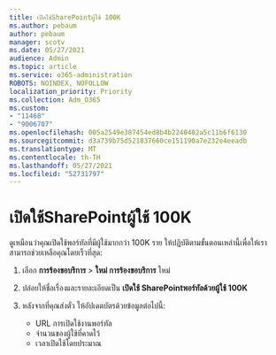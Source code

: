 ```yaml
---
title: เปิดใช้SharePointผู้ใช้ 100K
ms.author: pebaum
author: pebaum
manager: scotv
ms.date: 05/27/2021
audience: Admin
ms.topic: article
ms.service: o365-administration
ROBOTS: NOINDEX, NOFOLLOW
localization_priority: Priority
ms.collection: Adm_O365
ms.custom:
- "11468"
- "9006707"
ms.openlocfilehash: 005a2549e387454ed8b4b2240402a5c11b6f6130
ms.sourcegitcommit: d3a739b75d521837660ce151190a7e232e4eeadb
ms.translationtype: MT
ms.contentlocale: th-TH
ms.lasthandoff: 05/27/2021
ms.locfileid: "52731797"
---
```

# <a name="launch-sharepoint-portal-with-100k-users"></a>เปิดใช้SharePointผู้ใช้ 100K

ดูเหมือนว่าคุณเปิดใช้พอร์ทัลที่มีผู้ใช้มากกว่า 100K ราย ให้ปฏิบัติตามขั้นตอนเหล่านี้เพื่อให้เราสามารถช่วยเหลือคุณโดยเร็วที่สุด:

1. เลือก **การร้องขอบริการ**  >  **ใหม่ การร้องขอบริการ** ใหม่

1. ปล่อยให้ชื่อเรื่องและรายละเอียดเป็น **เปิดใช้ SharePointพอร์ทัลด้วยผู้ใช้ 100K**

1. หลังจากที่คุณส่งตั๋ว ให้อัปเดตบัตรด้วยข้อมูลต่อไปนี้:

    - URL การเปิดใช้งานพอร์ทัล 
    - จํานวนของผู้ใช้ที่คาดไว้ 
    - เวลาเปิดใช้โดยประมาณ 

